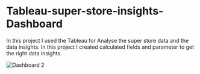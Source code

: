 # Tableau-super-store-insights-Dashboard
In this project I used the Tableau for Analyse the super store data and the data insights. In this project I created calculated fields and parameter to get the right data insights.

![Dashboard 2](https://user-images.githubusercontent.com/121163915/210512403-6422cd41-2189-4ed5-926c-8e99d5895878.png)
